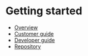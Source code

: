 # Getting started

- [Overview](overview.md)
- [Customer guide](customer_guide.md)
- [Developer guide](developer_guide.md)
- [Repository](https://github.com/IBM/spm-ui-upgrade-helper)
